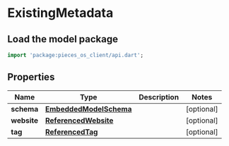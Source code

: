# ExistingMetadata

## Load the model package
```dart
import 'package:pieces_os_client/api.dart';
```

## Properties
Name | Type | Description | Notes
------------ | ------------- | ------------- | -------------
**schema** | [**EmbeddedModelSchema**](EmbeddedModelSchema) |  | [optional] 
**website** | [**ReferencedWebsite**](ReferencedWebsite) |  | [optional] 
**tag** | [**ReferencedTag**](ReferencedTag) |  | [optional] 




